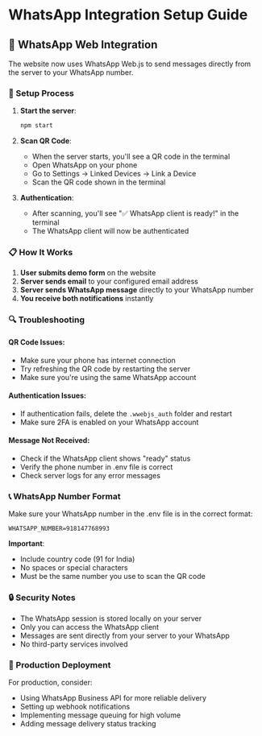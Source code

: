 # WhatsApp Integration Setup Guide

## 📱 WhatsApp Web Integration

The website now uses WhatsApp Web.js to send messages directly from the server to your WhatsApp number.

### 🔧 Setup Process

1. **Start the server**:
   ```bash
   npm start
   ```

2. **Scan QR Code**:
   - When the server starts, you'll see a QR code in the terminal
   - Open WhatsApp on your phone
   - Go to Settings → Linked Devices → Link a Device
   - Scan the QR code shown in the terminal

3. **Authentication**:
   - After scanning, you'll see "✅ WhatsApp client is ready!" in the terminal
   - The WhatsApp client will now be authenticated

### 📋 How It Works

1. **User submits demo form** on the website
2. **Server sends email** to your configured email address
3. **Server sends WhatsApp message** directly to your WhatsApp number
4. **You receive both notifications** instantly

### 🔍 Troubleshooting

#### QR Code Issues:
- Make sure your phone has internet connection
- Try refreshing the QR code by restarting the server
- Make sure you're using the same WhatsApp account

#### Authentication Issues:
- If authentication fails, delete the `.wwebjs_auth` folder and restart
- Make sure 2FA is enabled on your WhatsApp account

#### Message Not Received:
- Check if the WhatsApp client shows "ready" status
- Verify the phone number in .env file is correct
- Check server logs for any error messages

### 📞 WhatsApp Number Format

Make sure your WhatsApp number in the .env file is in the correct format:
```
WHATSAPP_NUMBER=918147768993
```

**Important**: 
- Include country code (91 for India)
- No spaces or special characters
- Must be the same number you use to scan the QR code

### 🔒 Security Notes

- The WhatsApp session is stored locally on your server
- Only you can access the WhatsApp client
- Messages are sent directly from your server to your WhatsApp
- No third-party services involved

### 🚀 Production Deployment

For production, consider:
- Using WhatsApp Business API for more reliable delivery
- Setting up webhook notifications
- Implementing message queuing for high volume
- Adding message delivery status tracking 